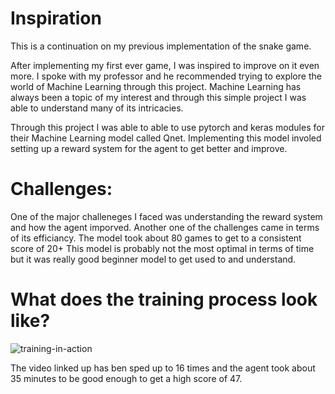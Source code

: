 # Inspiration

This is a continuation on my previous implementation of the snake game.

After implementing my first ever game, I was inspired to improve on it even more. I spoke with my professor and he recommended trying to explore the world of Machine Learning through this project. Machine Learning has always been a topic of my interest and through this simple project I was able to understand many of its intricacies. 

Through this project I was able to able to use pytorch and keras modules for their Machine Learning model called Qnet. Implementing this model involed setting up a reward system for the agent to get better and improve.

# Challenges:

One of the major challeneges I faced was understanding the reward system and how the agent imporved. 
Another one of the challenges came in terms of its efficiancy. The model took about 80 games to get to a consistent score of 20+
This model is probably not the most optimal in terms of time but it was really good beginner model to get used to and understand.

# What does the training process look like?


![training-in-action](https://github.com/kanavshetty/Snake-Game-AI/assets/143675313/0ec00ba5-bf48-48e0-ad21-f97cd104fb25)

The video linked up has ben sped up to 16 times and the agent took about 35 minutes to be good enough to get a high score of 47.




